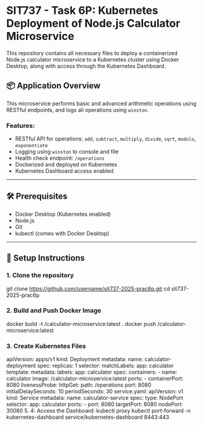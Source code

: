 # SIT737 - Task 6P: Kubernetes Deployment of Node.js Calculator Microservice

This repository contains all necessary files to deploy a containerized Node.js calculator microservice to a Kubernetes cluster using Docker Desktop, along with access through the Kubernetes Dashboard.

## 📦 Application Overview

This microservice performs basic and advanced arithmetic operations using RESTful endpoints, and logs all operations using `winston`.

### Features:
- RESTful API for operations: `add`, `subtract`, `multiply`, `divide`, `sqrt`, `modulo`, `exponentiate`
- Logging using `winston` to console and file
- Health check endpoint: `/operations`
- Dockerized and deployed on Kubernetes
- Kubernetes Dashboard access enabled

---

## 🛠️ Prerequisites

- Docker Desktop (Kubernetes enabled)
- Node.js
- Git
- kubectl (comes with Docker Desktop)

---

## 🚀 Setup Instructions

### 1. Clone the repository

git clone https://github.com/username/sit737-2025-prac6p.git
cd sit737-2025-prac6p

### 2. Build and Push Docker Image
docker build -t <your-dockerhub-username>/calculator-microservice:latest .
docker push <your-dockerhub-username>/calculator-microservice:latest
### 3. Create Kubernetes Files

apiVersion: apps/v1
kind: Deployment
metadata:
  name: calculator-deployment
spec:
  replicas: 1
  selector:
    matchLabels:
      app: calculator
  template:
    metadata:
      labels:
        app: calculator
    spec:
      containers:
      - name: calculator
        image: <your-dockerhub-username>/calculator-microservice:latest
        ports:
        - containerPort: 8080
        livenessProbe:
          httpGet:
            path: /operations
            port: 8080
          initialDelaySeconds: 10
          periodSeconds: 30
service.yaml:
apiVersion: v1
kind: Service
metadata:
  name: calculator-service
spec:
  type: NodePort
  selector:
    app: calculator
  ports:
    - port: 8080
      targetPort: 8080
      nodePort: 30080
5. 4: Access the Dashboard:
kubectl proxy
kubectl port-forward -n kubernetes-dashboard service/kubernetes-dashboard 8443:443
